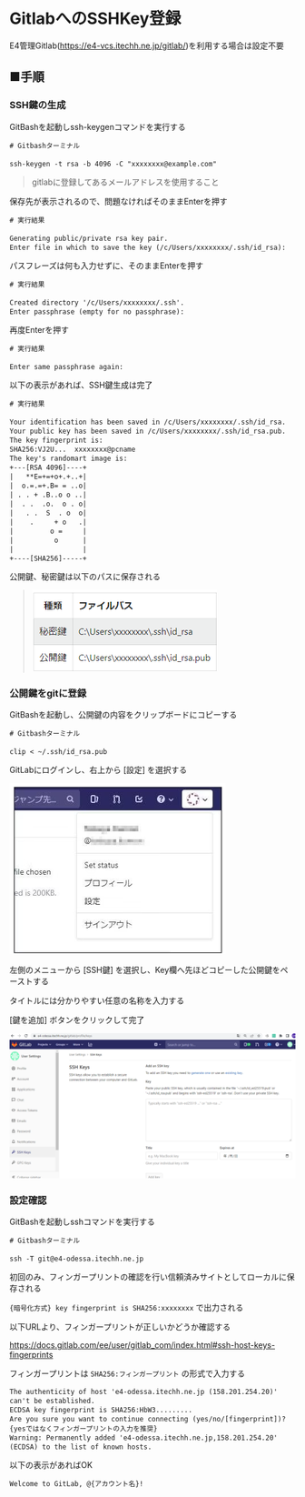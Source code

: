 # GitlabへのSSHKey登録

E4管理Gitlab(https://e4-vcs.itechh.ne.jp/gitlab/)を利用する場合は設定不要

## ■手順

### SSH鍵の生成

GitBashを起動しssh-keygenコマンドを実行する

```shell
# Gitbashターミナル

ssh-keygen -t rsa -b 4096 -C "xxxxxxxx@example.com" 
```

> gitlabに登録してあるメールアドレスを使用すること

保存先が表示されるので、問題なければそのままEnterを押す

```shell
# 実行結果

Generating public/private rsa key pair.
Enter file in which to save the key (/c/Users/xxxxxxxx/.ssh/id_rsa):
```

パスフレーズは何も入力せずに、そのままEnterを押す

```shell
# 実行結果

Created directory '/c/Users/xxxxxxxx/.ssh'.
Enter passphrase (empty for no passphrase):
```

再度Enterを押す

```shell
# 実行結果

Enter same passphrase again:
```

以下の表示があれば、SSH鍵生成は完了

```shell
# 実行結果

Your identification has been saved in /c/Users/xxxxxxxx/.ssh/id_rsa.
Your public key has been saved in /c/Users/xxxxxxxx/.ssh/id_rsa.pub.
The key fingerprint is:
SHA256:VJ2U...  xxxxxxxx@pcname
The key's randomart image is:
+---[RSA 4096]----+
|   **E=+=+o+.+..+|
|  o.=.=+.B= = ..o|
| . . + .B..o o ..|
|  . .  .o.  o . o|
|   . .  S  . o  o|
|    .     + o   .|
|         o =     |
|          o      |
|                 |
+----[SHA256]-----+
```

公開鍵、秘密鍵は以下のパスに保存される

> ![image.png](./images/64391023a8b5fb00490abe71.png)

### 公開鍵をgitに登録

GitBashを起動し、公開鍵の内容をクリップボードにコピーする

```shell
# Gitbashターミナル

clip < ~/.ssh/id_rsa.pub
```

GitLabにログインし、右上から [設定] を選択する

![image.png](./images/64391089a8b5fb00490abebb.png)

左側のメニューから [SSH鍵] を選択し、Key欄へ先ほどコピーした公開鍵をペーストする

タイトルには分かりやすい任意の名称を入力する

[鍵を追加] ボタンをクリックして完了

![image.png](./images/643919c2a8b5fb00490ac08d.png)

### 設定確認

GitBashを起動しsshコマンドを実行する

```shell
# Gitbashターミナル

ssh -T git@e4-odessa.itechh.ne.jp
```

初回のみ、フィンガープリントの確認を行い信頼済みサイトとしてローカルに保存される

`{暗号化方式} key fingerprint is SHA256:xxxxxxxx` で出力される

以下URLより、フィンガープリントが正しいかどうか確認する

https://docs.gitlab.com/ee/user/gitlab_com/index.html#ssh-host-keys-fingerprints

フィンガープリントは `SHA256:フィンガープリント` の形式で入力する

```shell
The authenticity of host 'e4-odessa.itechh.ne.jp (158.201.254.20)' can't be established.
ECDSA key fingerprint is SHA256:HbW3.........
Are you sure you want to continue connecting (yes/no/[fingerprint])? {yesではなくフィンガープリントの入力を推奨}
Warning: Permanently added 'e4-odessa.itechh.ne.jp,158.201.254.20' (ECDSA) to the list of known hosts.
```

以下の表示があればOK

```shell
Welcome to GitLab, @{アカウント名}!
```

